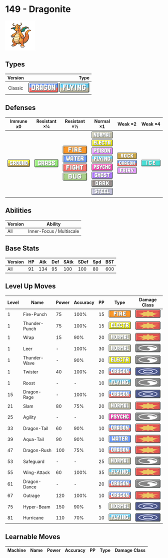 # 149 - Dragonite

![dragonite](../img/pokemon/149.png)

## Types

| Version | Type                                                                  |
| :-----: | --------------------------------------------------------------------: |
| Classic | ![dragon](../img/types/dragon.png) ![flying](../img/types/flying.png) |

## Defenses

| Immune x0                          | Resistant ×¼                     | Resistant ×½                                                                                                                                    | Normal ×1                                                                                                                                                                                                                                                                                                         | Weak ×2                                                                                                    | Weak ×4                      |
| ---------------------------------- | -------------------------------- | ----------------------------------------------------------------------------------------------------------------------------------------------- | ----------------------------------------------------------------------------------------------------------------------------------------------------------------------------------------------------------------------------------------------------------------------------------------------------------------- | ---------------------------------------------------------------------------------------------------------- | ---------------------------- |
| ![ground](../img/types/ground.png) | ![grass](../img/types/grass.png) | ![fire](../img/types/fire.png)<br/>![water](../img/types/water.png)<br/>![fighting](../img/types/fighting.png)<br/>![bug](../img/types/bug.png) | ![normal](../img/types/normal.png)<br/>![electric](../img/types/electric.png)<br/>![poison](../img/types/poison.png)<br/>![flying](../img/types/flying.png)<br/>![psychic](../img/types/psychic.png)<br/>![ghost](../img/types/ghost.png)<br/>![dark](../img/types/dark.png)<br/>![steel](../img/types/steel.png) | ![rock](../img/types/rock.png)<br/>![dragon](../img/types/dragon.png)<br/>![fairy](../img/types/fairy.png) | ![ice](../img/types/ice.png) |

## Abilities

| Version | Ability                  |
| ------- | ------------------------ |
| All     | Inner-Focus / Multiscale |

## Base Stats

| Version | HP | Atk | Def | SAtk | SDef | Spd | BST |
| ------- | -- | --- | --- | ---- | ---- | --- | --- |
| All     | 91 | 134 | 95  | 100  | 100  | 80  | 600 |

## Level Up Moves

| Level | Name          | Power | Accuracy | PP | Type                                   | Damage Class                           |
| ----- | ------------- | ----- | -------- | -- | -------------------------------------- | -------------------------------------- |
| 1     | Fire-Punch    | 75    | 100%     | 15 | ![fire](../img/types/fire.png)         | ![physical](../img/types/physical.png) |
| 1     | Thunder-Punch | 75    | 100%     | 15 | ![electric](../img/types/electric.png) | ![physical](../img/types/physical.png) |
| 1     | Wrap          | 15    | 90%      | 20 | ![normal](../img/types/normal.png)     | ![physical](../img/types/physical.png) |
| 1     | Leer          | -     | 100%     | 30 | ![normal](../img/types/normal.png)     | ![status](../img/types/status.png)     |
| 1     | Thunder-Wave  | -     | 90%      | 20 | ![electric](../img/types/electric.png) | ![status](../img/types/status.png)     |
| 1     | Twister       | 40    | 100%     | 20 | ![dragon](../img/types/dragon.png)     | ![special](../img/types/special.png)   |
| 1     | Roost         | -     | -        | 10 | ![flying](../img/types/flying.png)     | ![status](../img/types/status.png)     |
| 15    | Dragon-Rage   | -     | 100%     | 10 | ![dragon](../img/types/dragon.png)     | ![special](../img/types/special.png)   |
| 21    | Slam          | 80    | 75%      | 20 | ![normal](../img/types/normal.png)     | ![physical](../img/types/physical.png) |
| 25    | Agility       | -     | -        | 30 | ![psychic](../img/types/psychic.png)   | ![status](../img/types/status.png)     |
| 33    | Dragon-Tail   | 60    | 90%      | 10 | ![dragon](../img/types/dragon.png)     | ![physical](../img/types/physical.png) |
| 39    | Aqua-Tail     | 90    | 90%      | 10 | ![water](../img/types/water.png)       | ![physical](../img/types/physical.png) |
| 47    | Dragon-Rush   | 100   | 75%      | 10 | ![dragon](../img/types/dragon.png)     | ![physical](../img/types/physical.png) |
| 53    | Safeguard     | -     | -        | 25 | ![normal](../img/types/normal.png)     | ![status](../img/types/status.png)     |
| 55    | Wing-Attack   | 60    | 100%     | 35 | ![flying](../img/types/flying.png)     | ![physical](../img/types/physical.png) |
| 61    | Dragon-Dance  | -     | -        | 20 | ![dragon](../img/types/dragon.png)     | ![status](../img/types/status.png)     |
| 67    | Outrage       | 120   | 100%     | 10 | ![dragon](../img/types/dragon.png)     | ![physical](../img/types/physical.png) |
| 75    | Hyper-Beam    | 150   | 90%      | 5  | ![normal](../img/types/normal.png)     | ![special](../img/types/special.png)   |
| 81    | Hurricane     | 110   | 70%      | 10 | ![flying](../img/types/flying.png)     | ![special](../img/types/special.png)   |

## Learnable Moves

| Machine | Name | Power | Accuracy | PP | Type | Damage Class |
| ------- | ---- | ----- | -------- | -- | ---- | ------------ |